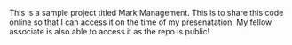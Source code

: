 This is a sample project titled Mark Management.
This is to share this code online so that I can access it on the time of my presenatation.
My fellow associate is also able to access it as the repo is public!
